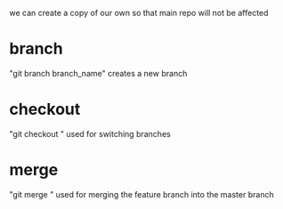 we can create a copy of our own so that main repo will not be affected


# branch

"git branch branch_name" creates a new branch


# checkout

"git checkout <branch-name>" used for switching branches


# merge

"git merge <feature-name>" used for merging the feature branch into the master branch